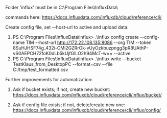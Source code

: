 Folder 'influx' must be in C:\Program Files\InfluxData\

commands here: https://docs.influxdata.com/influxdb/cloud/reference/cli/

Create config file, set --host-url to active and upload data:
1) PS C:\Program Files\InfluxData\influx> .\influx config create --config-name TIM --host-url http://172.22.108.135:8086 --org TIM --token 8SuHJHSF74g_432i-CMi2GZRrOk-vUyOzkbuzpngg3pR8UAthP-vS0AEPCH72foK0dLb5kUjfGlLO2h94McT-w== --active
2) PS C:\Program Files\InfluxData\influx> .\influx write --bucket TestKlaus_from_DesktopPC --format=csv --file C:/tmp/test_formatted.csv

Further improvements for automatization:
1) Ask if bucket exists; if not, create new bucket: https://docs.influxdata.com/influxdb/cloud/reference/cli/influx/bucket/

2) Ask if config file exists; if not, delete/create new one: https://docs.influxdata.com/influxdb/cloud/reference/cli/influx/config/